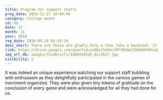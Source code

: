 ```yaml
---
title: Program for support staffs
prog_date: 2019-11-17 10:00:00
category: College event
id: 60
date: 17
month: 11
year: 2019
reg_date: 2020-05-14 05:35:19
desc_short: There are those who gladly help & then take a backseat. It is their support on which we build our  buildings. To acknowledge their contribution in our growth, a thanksgiving programme was conducted.
link: https://drive.google.com/open?id=1eQQsY3ahhc1PFf0VHp5IO9mOFh0Ya1Ly
img_url_db: images/thumbnails/1589434535_dsc1637.jpg
visibility: 1
---
```


It was indeed an unique experience watching our support staff bubbling with enthusiasm as they delightfully participated in the various games of merriment organized. They were also given tiny tokens of gratitude on the conclusion of every game and were acknowledged for all they had done for us.